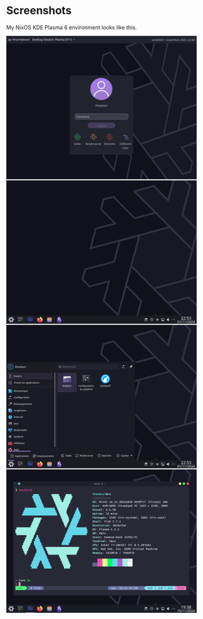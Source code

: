# Screenshots

My NixOS KDE Plasma 6 environment looks like this.

![sddm](./images/sddm.png)
![home](./images/home.png)
![launcher](./images/launcher.png)
![neofetch](./images/neofetch.png)
